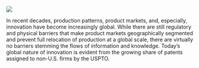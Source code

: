 <img src="https://res.cloudinary.com/asifm/image/upload/w_100/v1543122772/i-globe-network_drds2f.png" class="uk-float-right"/>

In recent decades, production patterns, product markets, and, especially, innovation have become increasingly global. While there are still regulatory and physical barriers that make product markets geographically segmented and prevent full relocation of production at a global scale, there are virtually no barriers stemming the flows of information and knowledge. Today’s global nature of innovation is evident from the growing share of patents assigned to non-U.S. firms by the USPTO.
